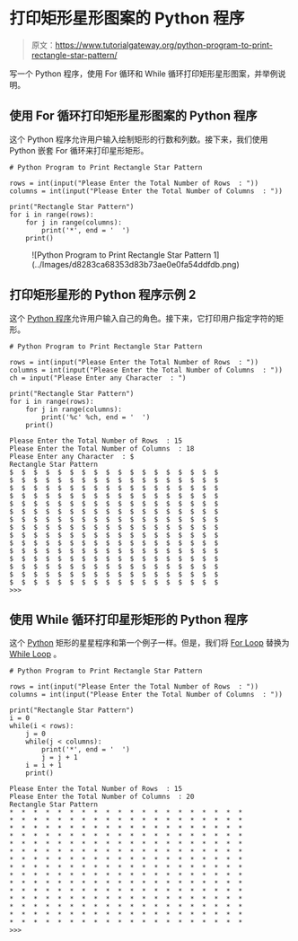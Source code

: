 # 打印矩形星形图案的 Python 程序

> 原文：<https://www.tutorialgateway.org/python-program-to-print-rectangle-star-pattern/>

写一个 Python 程序，使用 For 循环和 While 循环打印矩形星形图案，并举例说明。

## 使用 For 循环打印矩形星形图案的 Python 程序

这个 Python 程序允许用户输入绘制矩形的行数和列数。接下来，我们使用 Python 嵌套 For 循环来打印星形矩形。

```
# Python Program to Print Rectangle Star Pattern

rows = int(input("Please Enter the Total Number of Rows  : "))
columns = int(input("Please Enter the Total Number of Columns  : "))

print("Rectangle Star Pattern") 
for i in range(rows):
    for j in range(columns):
        print('*', end = '  ')
    print()
```

<figure class="wp-block-image">![Python Program to Print Rectangle Star Pattern 1](../Images/d8283ca68353d83b73ae0e0fa54ddfdb.png)</figure>

## 打印矩形星形的 Python 程序示例 2

这个 [Python 程序](https://www.tutorialgateway.org/python-programming-examples/)允许用户输入自己的角色。接下来，它打印用户指定字符的矩形。

```
# Python Program to Print Rectangle Star Pattern

rows = int(input("Please Enter the Total Number of Rows  : "))
columns = int(input("Please Enter the Total Number of Columns  : "))
ch = input("Please Enter any Character  : ")

print("Rectangle Star Pattern") 
for i in range(rows):
    for j in range(columns):
        print('%c' %ch, end = '  ')
    print()
```

```
Please Enter the Total Number of Rows  : 15
Please Enter the Total Number of Columns  : 18
Please Enter any Character  : $
Rectangle Star Pattern
$  $  $  $  $  $  $  $  $  $  $  $  $  $  $  $  $  $  
$  $  $  $  $  $  $  $  $  $  $  $  $  $  $  $  $  $  
$  $  $  $  $  $  $  $  $  $  $  $  $  $  $  $  $  $  
$  $  $  $  $  $  $  $  $  $  $  $  $  $  $  $  $  $  
$  $  $  $  $  $  $  $  $  $  $  $  $  $  $  $  $  $  
$  $  $  $  $  $  $  $  $  $  $  $  $  $  $  $  $  $  
$  $  $  $  $  $  $  $  $  $  $  $  $  $  $  $  $  $  
$  $  $  $  $  $  $  $  $  $  $  $  $  $  $  $  $  $  
$  $  $  $  $  $  $  $  $  $  $  $  $  $  $  $  $  $  
$  $  $  $  $  $  $  $  $  $  $  $  $  $  $  $  $  $  
$  $  $  $  $  $  $  $  $  $  $  $  $  $  $  $  $  $  
$  $  $  $  $  $  $  $  $  $  $  $  $  $  $  $  $  $  
$  $  $  $  $  $  $  $  $  $  $  $  $  $  $  $  $  $  
$  $  $  $  $  $  $  $  $  $  $  $  $  $  $  $  $  $  
$  $  $  $  $  $  $  $  $  $  $  $  $  $  $  $  $  $  
>>> 
```

## 使用 While 循环打印星形矩形的 Python 程序

这个 [Python](https://www.tutorialgateway.org/python-tutorial/) 矩形的星星程序和第一个例子一样。但是，我们将 [For Loop](https://www.tutorialgateway.org/python-for-loop/) 替换为 [While Loop](https://www.tutorialgateway.org/python-while-loop/) 。

```
# Python Program to Print Rectangle Star Pattern

rows = int(input("Please Enter the Total Number of Rows  : "))
columns = int(input("Please Enter the Total Number of Columns  : "))

print("Rectangle Star Pattern")
i = 0
while(i < rows):
    j = 0
    while(j < columns):
        print('*', end = '  ')
        j = j + 1
    i = i + 1
    print()
```

```
Please Enter the Total Number of Rows  : 15
Please Enter the Total Number of Columns  : 20
Rectangle Star Pattern
*  *  *  *  *  *  *  *  *  *  *  *  *  *  *  *  *  *  *  *  
*  *  *  *  *  *  *  *  *  *  *  *  *  *  *  *  *  *  *  *  
*  *  *  *  *  *  *  *  *  *  *  *  *  *  *  *  *  *  *  *  
*  *  *  *  *  *  *  *  *  *  *  *  *  *  *  *  *  *  *  *  
*  *  *  *  *  *  *  *  *  *  *  *  *  *  *  *  *  *  *  *  
*  *  *  *  *  *  *  *  *  *  *  *  *  *  *  *  *  *  *  *  
*  *  *  *  *  *  *  *  *  *  *  *  *  *  *  *  *  *  *  *  
*  *  *  *  *  *  *  *  *  *  *  *  *  *  *  *  *  *  *  *  
*  *  *  *  *  *  *  *  *  *  *  *  *  *  *  *  *  *  *  *  
*  *  *  *  *  *  *  *  *  *  *  *  *  *  *  *  *  *  *  *  
*  *  *  *  *  *  *  *  *  *  *  *  *  *  *  *  *  *  *  *  
*  *  *  *  *  *  *  *  *  *  *  *  *  *  *  *  *  *  *  *  
*  *  *  *  *  *  *  *  *  *  *  *  *  *  *  *  *  *  *  *  
*  *  *  *  *  *  *  *  *  *  *  *  *  *  *  *  *  *  *  *  
*  *  *  *  *  *  *  *  *  *  *  *  *  *  *  *  *  *  *  *  
>>> 
```